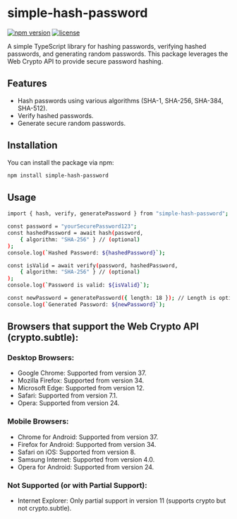 # simple-hash-password

[![npm version](https://img.shields.io/npm/v/simple-hash-password.svg)](https://www.npmjs.com/package/simple-hash-password)
[![license](https://img.shields.io/npm/l/simple-hash-password.svg)](https://www.npmjs.com/package/simple-hash-password)

A simple TypeScript library for hashing passwords, verifying hashed passwords, and generating random passwords. This package leverages the Web Crypto API to provide secure password hashing.

## Features

- Hash passwords using various algorithms (SHA-1, SHA-256, SHA-384, SHA-512).
- Verify hashed passwords.
- Generate secure random passwords.

## Installation

You can install the package via npm:

```bash
npm install simple-hash-password
```

## Usage

```bash
import { hash, verify, generatePassword } from "simple-hash-password";

const password = "yourSecurePassword123";
const hashedPassword = await hash(password, 
    { algorithm: "SHA-256" } // (optional)
);
console.log(`Hashed Password: ${hashedPassword}`);

const isValid = await verify(password, hashedPassword,
    { algorithm: "SHA-256" } // (optional)
);
console.log(`Password is valid: ${isValid}`);

const newPassword = generatePassword({ length: 18 }); // Length is optional but if you need to set it should be a multiple of 3
console.log(`Generated Password: ${newPassword}`);

```

## Browsers that support the Web Crypto API (crypto.subtle):

### Desktop Browsers:

- Google Chrome: Supported from version 37.
- Mozilla Firefox: Supported from version 34.
- Microsoft Edge: Supported from version 12.
- Safari: Supported from version 7.1.
- Opera: Supported from version 24.

### Mobile Browsers:

- Chrome for Android: Supported from version 37.
- Firefox for Android: Supported from version 34.
- Safari on iOS: Supported from version 8.
- Samsung Internet: Supported from version 4.0.
- Opera for Android: Supported from version 24.

### Not Supported (or with Partial Support):

- Internet Explorer: Only partial support in version 11 (supports crypto but not crypto.subtle).

